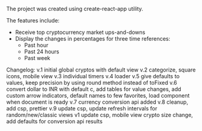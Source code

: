 The project was created using create-react-app utility.

The features include:
- Receive top cryptocurrency market ups-and-downs
- Display the changes in percentages for three time references:
  - Past hour
  - Past 24 hours
  - Past week 

Changelog:
	v.1 initial global cryptos with default view
	v.2 categorize, square icons, mobile view
	v.3 individual timers
	v.4 loader
	v.5 give defaults to values, keep precision by using round method instead of toFixed
	v.6 convert dollar to INR with default c, add tables for value changes, add custom arrow indicators, default names to few favorites, load component when document is ready
	v.7 currency conversion api added
	v.8 cleanup, add csp, prettier
	v.9 update csp, update refresh intervals for random/new/classic views
	v1  update csp, mobile view crypto size change, add defaults for conversion api results